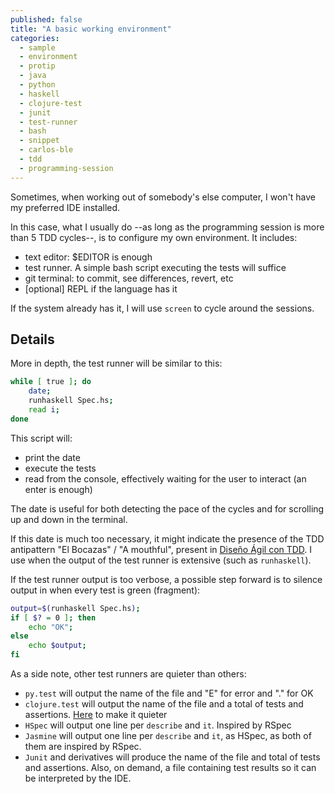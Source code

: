 ```yaml
---
published: false
title: "A basic working environment"
categories:
  - sample
  - environment
  - protip
  - java
  - python
  - haskell
  - clojure-test
  - junit
  - test-runner
  - bash
  - snippet
  - carlos-ble
  - tdd
  - programming-session
---
```


Sometimes, when working out of somebody's else computer, I won't have my preferred IDE installed. 

In this case, what I usually do --as long as the programming session is more than 5 TDD cycles--, is to configure my own environment. It includes:

  * text editor: $EDITOR is enough
  * test runner. A simple bash script executing the tests will suffice
  * git terminal: to commit, see differences, revert, etc
  * [optional] REPL if the language has it

If the system already has it, I will use ``screen`` to cycle around the sessions.

## Details

More in depth, the test runner will be similar to this:

```bash
while [ true ]; do
    date;
    runhaskell Spec.hs;
    read i;
done
```

This script will:

  * print the date
  * execute the tests
  * read from the console, effectively waiting for the user to interact (an enter is enough)

The date is useful for both detecting the pace of the cycles and for scrolling up and down in the terminal.

If this date is much too necessary, it might indicate the presence of the TDD antipattern "El Bocazas" / "A mouthful", present in [Diseño Ágil con TDD](http://www.carlosble.com/downloads/disenoAgilConTdd_ebook.pdf). I use when the output of the test runner is extensive (such as ``runhaskell``).

If the test runner output is too verbose, a possible step forward is to silence output in when every test is green (fragment):

```bash
output=$(runhaskell Spec.hs);
if [ $? = 0 ]; then
    echo "OK";
else
    echo $output;
fi
```

As a side note, other test runners are quieter than others:

  * ``py.test`` will output the name of the file and "E" for error and "." for OK
  * ``clojure.test`` will output the name of the file and a total of tests and assertions. [Here](http://jakemccrary.com/blog/2015/04/25/quieter-clojure-dot-test-output/) to make it quieter
  * ``HSpec`` will output one line per ``describe`` and ``it``. Inspired by RSpec
  * ``Jasmine`` will output one line per ``describe`` and ``it``, as HSpec, as both of them are inspired by RSpec.
  * ``Junit`` and derivatives will produce the name of the file and total of tests and assertions. Also, on demand, a file containing test results so it can be interpreted by the IDE.
